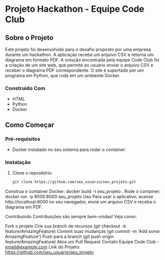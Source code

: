 # Projeto Hackathon - Equipe Code Club

## Sobre o Projeto

Este projeto foi desenvolvido para o desafio proposto por uma empresa durante um hackathon. A aplicação recebe um arquivo CSV e retorna um diagrama em formato PDF. A solução encontrada pela equipe Code Club foi a criação de um site web, que permite ao usuário enviar o arquivo CSV e receber o diagrama PDF correspondente. O site é suportado por um programa em Python, que roda em um ambiente Docker.

### Construído Com

- HTML
- Python
- Docker

## Como Começar

### Pré-requisitos

- Docker instalado no seu sistema para rodar o container.

### Instalação

1. Clone o repositório:
   ```sh
   git clone https://github.com/seu_usuario/seu_projeto.git
Construa o container Docker:
docker build -t seu_projeto .
Rode o container:
docker run -p 8000:8000 seu_projeto
Uso
Para usar o aplicativo, acesse http://localhost:8000 no seu navegador, envie um arquivo CSV e receba o diagrama em PDF.

Contribuindo
Contribuições são sempre bem-vindas! Veja como:

Fork o projeto
Crie sua branch de recursos (git checkout -b feature/AmazingFeature)
Commit suas mudanças (git commit -m 'Add some AmazingFeature')
Push para a branch (git push origin feature/AmazingFeature)
Abra um Pull Request
Contato
Equipe Code Club - email@example.com
Link do Projeto: https://github.com/seu_usuario/seu_projeto
